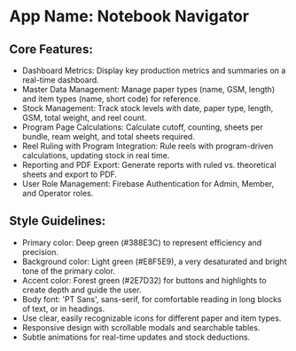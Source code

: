 # **App Name**: Notebook Navigator

## Core Features:

- Dashboard Metrics: Display key production metrics and summaries on a real-time dashboard.
- Master Data Management: Manage paper types (name, GSM, length) and item types (name, short code) for reference.
- Stock Management: Track stock levels with date, paper type, length, GSM, total weight, and reel count.
- Program Page Calculations: Calculate cutoff, counting, sheets per bundle, ream weight, and total sheets required.
- Reel Ruling with Program Integration: Rule reels with program-driven calculations, updating stock in real time.
- Reporting and PDF Export: Generate reports with ruled vs. theoretical sheets and export to PDF.
- User Role Management: Firebase Authentication for Admin, Member, and Operator roles.

## Style Guidelines:

- Primary color: Deep green (#388E3C) to represent efficiency and precision.
- Background color: Light green (#E8F5E9), a very desaturated and bright tone of the primary color.
- Accent color: Forest green (#2E7D32) for buttons and highlights to create depth and guide the user.
- Body font: 'PT Sans', sans-serif, for comfortable reading in long blocks of text, or in headings.
- Use clear, easily recognizable icons for different paper and item types.
- Responsive design with scrollable modals and searchable tables.
- Subtle animations for real-time updates and stock deductions.